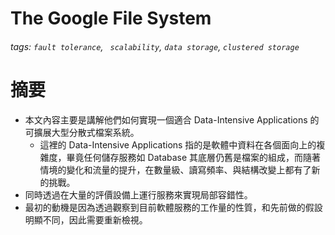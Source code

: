 # The Google File System

###### tags: `fault tolerance`, ` scalability`, `data storage`, `clustered storage`

# 摘要
- 本文內容主要是講解他們如何實現一個適合 Data-Intensive Applications 的可擴展大型分散式檔案系統。
  - 這裡的 Data-Intensive Applications 指的是軟體中資料在各個面向上的複雜度，畢竟任何儲存服務如 Database 其底層仍舊是檔案的組成，而隨著情境的變化和流量的提升，在數量級、讀寫頻率、與結構改變上都有了新的挑戰。
- 同時透過在大量的評價設備上運行服務來實現局部容錯性。
- 最初的動機是因為透過觀察到目前軟體服務的工作量的性質，和先前做的假設明顯不同，因此需要重新檢視。
